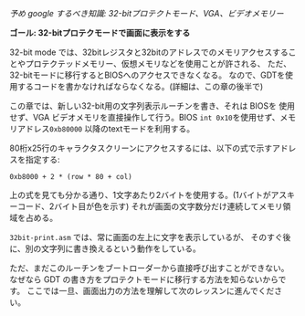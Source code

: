 *予め google するべき知識: 32-bitプロテクトモード、VGA、ビデオメモリー*

**ゴール: 32-bitプロテクモードで画面に表示をする**

32-bit mode では、32bitレジスタと32bitのアドレスでのメモリアクセスすることやプロテクテッドメモリー、仮想メモリなどを使用ことが許される、
ただ、32-bitモードに移行するとBIOSへのアクセスできなくなる。
なので、GDTを使用するコードを書かなければならなくなる。(詳細は、この章の後半で)

この章では、新しい32-bit用の文字列表示ルーチンを書き、それは BIOSを
使用せず、VGA ビデオメモリを直接操作して行う。BIOS `int 0x10`を使用せず、メモリアドレス`0xb80000` 以降のtextモードを利用する。

80桁x25行のキャラクタスクリーンにアクセスするには、以下の式で示すアドレスを指定する:

`0xb8000 + 2 * (row * 80 + col)`

上の式を見ても分かる通り、1文字あたり2バイトを使用する。(1バイトがアスキーコード、2バイト目が色を示す)
それが画面の文字数分だけ連続してメモリ領域を占める。

`32bit-print.asm` では、常に画面の左上に文字を表示しているが、
そのすぐ後に、別の文字列に書き換えるという動作をしている。

ただ、まだこのルーチンをブートローダーから直接呼び出すことができない。
なぜなら GDT の書き方をプロテクトモードに移行する方法を知らないからです。
ここでは一旦、画面出力の方法を理解して次のレッスンに進んでください。
